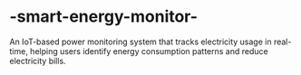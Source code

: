 # -smart-energy-monitor-
An IoT-based power monitoring system that tracks electricity usage in real-time, helping users identify energy consumption patterns and reduce electricity bills.

